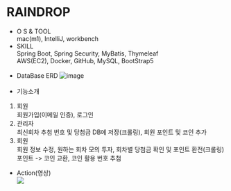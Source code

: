 # RAINDROP
* O S & TOOL<br>
  mac(m1), IntelliJ, workbench
* SKILL<br>
  Spring Boot, Spring Security, MyBatis, Thymeleaf<br>
  AWS(EC2), Docker, GitHub, MySQL, BootStrap5
  <br><br>
* DataBase ERD
  ![image](https://user-images.githubusercontent.com/48978983/155391738-d45283c6-f0e6-48c0-9bc8-b8263533a615.png)
  <br><br>
* 기능소개
1. 회원<br>
   회원가입(이메일 인증), 로그인
2. 관리자<br>
   최신회차 추첨 번호 및 당첨금 DB에 저장(크롤링), 회원 포인트 및 코인 추가
3. 회원<br>
   회원 정보 수정, 원하는 회차 모의 투자, 회차별 당첨금 확인 및 포인트 환전(크롤링)<br>
포인트 -> 코인 교환, 코인 활용 번호 추첨
* Action(영상)<br>
  [![](https://img.youtube.com/vi/ftbaNaN_kIY/0.jpg)](https://youtu.be/ftbaNaN_kIY)
